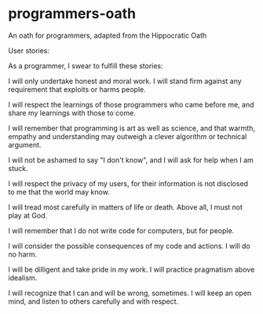 # programmers-oath
An oath for programmers, adapted from the Hippocratic Oath

User stories:

As a programmer, I swear to fulfill these stories:

I will only undertake honest and moral work. I will stand firm against any requirement that exploits or harms people.

I will respect the learnings of those programmers who came before me, and share my learnings with those to come.

I will remember that programming is art as well as science, and that warmth, empathy and understanding may outweigh a clever algorithm or technical argument.

I will not be ashamed to say "I don't know", and I will ask for help when I am stuck.

I will respect the privacy of my users, for their information is not disclosed to me that the world may know.

I will tread most carefully in matters of life or death. Above all, I must not play at God.

I will remember that I do not write code for computers, but for people.

I will consider the possible consequences of my code and actions. I will do no harm.

I will be dilligent and take pride in my work. I will practice pragmatism above idealism.

I will recognize that I can and will be wrong, sometimes. I will keep an open mind, and listen to others carefully and with respect.
